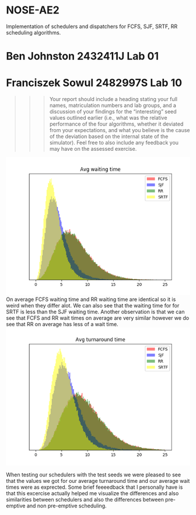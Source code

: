 # NOSE-AE2
Implementation of schedulers and dispatchers for FCFS, SJF, SRTF, RR scheduling algorithms.

# Ben Johnston 2432411J Lab 01
# Franciszek Sowul 2482997S Lab 10

>>> Your report should include a heading stating your full names, matriculation
numbers and lab groups, and a discussion of your findings for the “interesting” seed
values outlined earlier (i.e., what was the relative performance of the four algorithms,
whether it deviated from your expectations, and what you believe is the cause of the
deviation based on the internal state of the simulator). Feel free to also include any
feedback you may have on the assessed exercise.

![](avg_waiting_time.png)
On average FCFS waiting time and RR waiting time are identical so it is weird when they differ alot.
We can also see that the waiting time for for SRTF is less than the SJF waiting time.
Another observation is that we can see that FCFS and RR wait times on average are very similar however we do see that RR on average has less of a wait time.
![](avg_turnaround_time.png)

When testing our schedulers with the test seeds we were pleased to see that the values we got for our average turnaround time and our average wait times were as exprected.
Some brief feeeedback that I personally have is that this excercise actually helped me visualize the differences and also similarities between schedulers and also the differences between pre-emptive and non pre-emptive scheduling.

